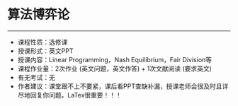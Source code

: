# 算法博弈论
------

- 课程性质：选修课 
- 授课形式：英文PPT
- 授课内容：Linear Programming，Nash Equilibrium，Fair Division等
- 课程作业量：2次作业 (英文问题，英文作答) + 1次文献阅读 (要求英文)
- 有无考试：无
- 作者建议：课堂跟不上不要紧，课后看PPT查缺补漏，授课老师会很及时且详尽地回复你问题。LaTex很重要！！！
